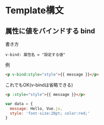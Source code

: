 # Template構文

## 属性に値をバインドする bind

書き方
```
v-bind: 属性名 = "設定する値"
```

例
```html
<p v-bind:style="style">{{ message }}</p>
```

これでもOK(v-bindは省略できる)
```html
<p :style="style">{{ message }}</p>
```

```javascript
var data = {
  message: Hello, Vue.js,
  style: 'font-size:20pt; color:red;'
}
```